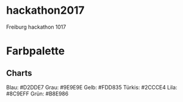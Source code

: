 # hackathon2017
Freiburg hackathon 1017



# Farbpalette
## Charts
Blau: #D2DDE7
Grau: #9E9E9E
Gelb: #FDD835
Türkis: #2CCCE4
Lila: #8C9EFF
Grün: #B8E986




